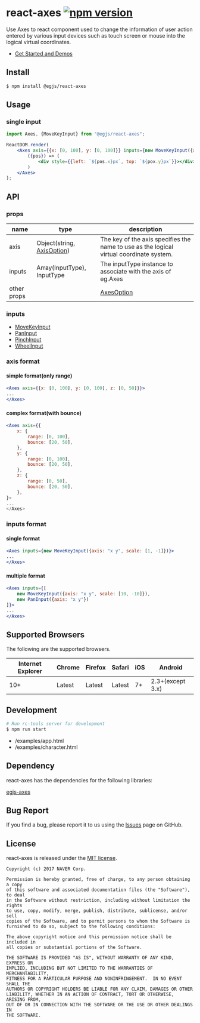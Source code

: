 # react-axes [![npm version](https://badge.fury.io/js/%40react%2Faxes.svg)](https://badge.fury.io/js/%react%2Faxes)

Use Axes to 
react component used to change the information of user action entered by various input devices such as touch screen or mouse into the logical virtual coordinates.  

- [Get Started and Demos](https://naver.github.io/egjs-axes/)


## Install
```bash
$ npm install @egjs/react-axes
```

## Usage

### single input
```jsx
import Axes, {MoveKeyInput} from "@egjs/react-axes";

ReactDOM.render(
    <Axes axis={{x: [0, 100], y: [0, 100]}} inputs={new MoveKeyInput({axis: "x y", scale: [1, -1]})}>
        ({pos}) => (
            <div style={{left: `${pos.x}px`, top: `${pox.y}px`}}></div>
        )
    </Axes>
);
```

## API
### props
|name|type|description|
|---|---|---|
|axis|Object(string, [AxisOption](AxisOptionObject))|The key of the axis specifies the name to use as the logical virtual coordinate system.|
|inputs|Array(InputType), InputType| The inputType instance to associate with the axis of eg.Axes|
|other props||[AxesOption](https://naver.github.io/egjs-axes/release/latest/doc/global.html#AxesOption)|

### inputs
* [MoveKeyInput](https://naver.github.io/egjs-axes/release/latest/doc/global.html#MoveKeyInputOption)
* [PanInput](https://naver.github.io/egjs-axes/release/latest/doc/global.html#PanInputOption)
* [PinchInput](https://naver.github.io/egjs-axes/release/latest/doc/global.html#PinchInputOption)
* [WheelInput](https://naver.github.io/egjs-axes/release/latest/doc/global.html#WheelInputOption)

### axis format
#### simple format(only range)
```jsx
<Axes axis={{x: [0, 100], y: [0, 100], z: [0, 50]}}>
...
</Axes>
```
#### complex format(with bounce)
```jsx
<Axes axis={{
    x: {
        range: [0, 100],
        bounce: [20, 50],
    },
    y: {
        range: [0, 100],
        bounce: [20, 50],
    },
    z: {
        range: [0, 50],
        bounce: [20, 50],
    },
}>
...
</Axes>
```

### inputs format
#### single format
```jsx
<Axes inputs={new MoveKeyInput({axis: "x y", scale: [1, -1]})}>
...
</Axes>
```
#### multiple format
```jsx
<Axes inputs={[
    new MoveKeyInput({axis: "x y", scale: [10, -10]}),
    new PanInput({axis: "x y"})
]}>
...
</Axes>
```
## Supported Browsers
The following are the supported browsers.

|Internet Explorer|Chrome|Firefox|Safari|iOS|Android|
|---|---|---|---|---|---|
|10+|Latest|Latest|Latest|7+|2.3+(except 3.x)|



## Development

```bash
# Run rc-tools server for development
$ npm run start
```
* /examples/app.html
* /examples/character.html


## Dependency

react-axes has the dependencies for the following libraries:

[egjs-axes](http://github.com/naver/egjs-axes)

## Bug Report

If you find a bug, please report it to us using the [Issues](https://github.com/naver/egjs-axes/issues) page on GitHub.


## License
react-axes is released under the [MIT license](https://github.com/naver/egjs-axes/blob/master/LICENSE).


```
Copyright (c) 2017 NAVER Corp.

Permission is hereby granted, free of charge, to any person obtaining a copy
of this software and associated documentation files (the "Software"), to deal
in the Software without restriction, including without limitation the rights
to use, copy, modify, merge, publish, distribute, sublicense, and/or sell
copies of the Software, and to permit persons to whom the Software is
furnished to do so, subject to the following conditions:

The above copyright notice and this permission notice shall be included in
all copies or substantial portions of the Software.

THE SOFTWARE IS PROVIDED "AS IS", WITHOUT WARRANTY OF ANY KIND, EXPRESS OR
IMPLIED, INCLUDING BUT NOT LIMITED TO THE WARRANTIES OF MERCHANTABILITY,
FITNESS FOR A PARTICULAR PURPOSE AND NONINFRINGEMENT.  IN NO EVENT SHALL THE
AUTHORS OR COPYRIGHT HOLDERS BE LIABLE FOR ANY CLAIM, DAMAGES OR OTHER
LIABILITY, WHETHER IN AN ACTION OF CONTRACT, TORT OR OTHERWISE, ARISING FROM,
OUT OF OR IN CONNECTION WITH THE SOFTWARE OR THE USE OR OTHER DEALINGS IN
THE SOFTWARE.
```
